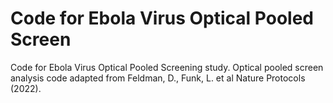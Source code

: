 # Code for Ebola Virus Optical Pooled Screen

Code for Ebola Virus Optical Pooled Screening study.
Optical pooled screen analysis code adapted from Feldman, D., Funk, L. et al Nature Protocols (2022).

